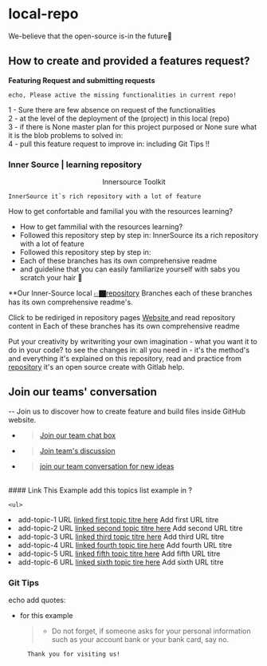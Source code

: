 
# local-repo
We-believe that the open-source is-in the future🔮


## How to create and provided a features request?
**Featuring Request and submitting requests**

    echo, Please active the missing functionalities in current repo!
    
1 - Sure there are few absence on request of the functionalities<br>
2 - at the level of the deployment of the (project) in this local (repo)<br>
3 - if there is None master plan for this project purposed or None sure what it is the blob problems to solved in:<br>
4 - pull this feature request to improve in: including Git Tips !!  
    

### Inner Source | learning repository 
<p align='center' style="italic"><frame width="50" eight="50" text="bold" bg="green">Innersource Toolkit</p>

    InnerSource it`s rich repository with a lot of feature
How to get confortable and familial you with the resources learning? 
- How to get fammilial with the resources learning?
- Followed this repository step by step in: InnerSource its a rich repository with a lot of feature
- Followed this repository step by step in: 
- Each of these branches has its own comprehensive readme
- and guideline that you can easily familiarize yourself with sabs you scratch your hair 💇

**Our Inner-Source local [👉🏿repository](https://github.com/djibal/innersource/) Branches each of these branches has its own comprehensive readme's.


<p align="horizontal">Click to be rediriged in repository pages <a href="https://djibal.github.io/innersource">Website </a>and read repository content in Each of these branches has its own comprehensive readme</p>


 
 
 Put your creativity by writwriting your own imagination - what you want it to do in your code? to see the changes in:
 all you need in - it's the method's and everything it's explained on this repository, read and practice from [repository](djibal/innersource/) it's an open source create with Gitlab help.                                                      
 
<div class="local-repo">
    
 ## Join our teams' conversation 
-- Join us to discover how to create feature and build files inside GitHub website.
- > [Join our team chat box](https://github.com/orgs/dji-7/teams/team-chat-box/)
- > [Join team's discussion](https://github.com/orgs/dji-7/teams/team-discussion/)
- > [join our team conversation for new ideas](https://github.com/orgs/dji-7/teams/team-conversations/)
                                                                    
<br>  
  #### Link This Example
  add this topics list example in ?                                      
 
    <ul>
  <p>      
   <li>add-topic-1 URL <a href="/#/">linked first topic titre here</a> Add first URL titre</li>
    <li>add-topic-2 URL <a href="/#/">linked second topic titre here</a> Add second URL titre</li>
    <li>add-topic-3 URL <a href="/#/">linked third topic titre here</a> Add third URL titre</li>
    <li>add-topic-4 URL <a href="/#/">linked fourth topic tire here</a> Add fourth URL titre</li>
    <li>add-topic-5 URL <a href="/#/">linked fifth topic titre here</a> Add fifth URL titre</li>
   <li>add-topic-6 URL <a href="/#/">linked sixth topic tire here</a> Add sixth URL titre</li>
 </p> 

</ul>
</div>



### Git Tips 
echo add quotes:
- for this example
   > - Do not forget, if someone asks for your personal information
       such as your account bank or your bank card, say no.
       
        Thank you for visiting us!
       


